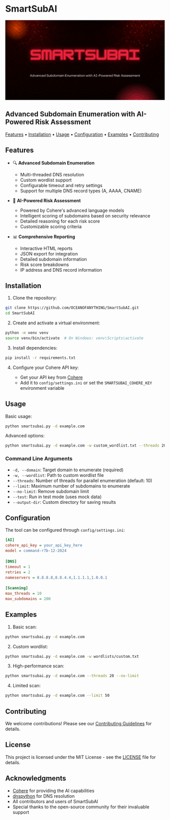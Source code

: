 # SmartSubAI

![SmartSubAI](docs/images/SMARTSUBAI.png)

## Advanced Subdomain Enumeration with AI-Powered Risk Assessment

[Features](#features) • [Installation](#installation) • [Usage](#usage) • [Configuration](#configuration) • [Examples](#examples) • [Contributing](#contributing)

## Features

- 🔍 **Advanced Subdomain Enumeration**
  - Multi-threaded DNS resolution
  - Custom wordlist support
  - Configurable timeout and retry settings
  - Support for multiple DNS record types (A, AAAA, CNAME)

- 🤖 **AI-Powered Risk Assessment**
  - Powered by Cohere's advanced language models
  - Intelligent scoring of subdomains based on security relevance
  - Detailed reasoning for each risk score
  - Customizable scoring criteria

- 📊 **Comprehensive Reporting**
  - Interactive HTML reports
  - JSON export for integration
  - Detailed subdomain information
  - Risk score breakdowns
  - IP address and DNS record information

## Installation

1. Clone the repository:

```bash
git clone https://github.com/OCEANOFANYTHING/SmartSubAI.git
cd SmartSubAI
```

2. Create and activate a virtual environment:

```bash
python -m venv venv
source venv/bin/activate  # On Windows: venv\Scripts\activate
```

3. Install dependencies:

```bash
pip install -r requirements.txt
```

4. Configure your Cohere API key:

   - Get your API key from [Cohere](https://cohere.com/)
   - Add it to `config/settings.ini` or set the `SMARTSUBAI_COHERE_KEY` environment variable

## Usage

Basic usage:

```bash
python smartsubai.py -d example.com
```

Advanced options:

```bash
python smartsubai.py -d example.com -w custom_wordlist.txt --threads 20 --limit 100
```

### Command Line Arguments

- `-d, --domain`: Target domain to enumerate (required)
- `-w, --wordlist`: Path to custom wordlist file
- `--threads`: Number of threads for parallel enumeration (default: 10)
- `--limit`: Maximum number of subdomains to enumerate
- `--no-limit`: Remove subdomain limit
- `--test`: Run in test mode (uses mock data)
- `--output-dir`: Custom directory for saving results

## Configuration

The tool can be configured through `config/settings.ini`:

```ini
[AI]
cohere_api_key = your_api_key_here
model = command-r7b-12-2024

[DNS]
timeout = 1
retries = 2
nameservers = 8.8.8.8,8.8.4.4,1.1.1.1,1.0.0.1

[Scanning]
max_threads = 10
max_subdomains = 200
```

## Examples

1. Basic scan:

```bash
python smartsubai.py -d example.com
```

2. Custom wordlist:

```bash
python smartsubai.py -d example.com -w wordlists/custom.txt
```

3. High-performance scan:

```bash
python smartsubai.py -d example.com --threads 20 --no-limit
```

4. Limited scan:

```bash
python smartsubai.py -d example.com --limit 50
```

## Contributing

We welcome contributions! Please see our [Contributing Guidelines](CONTRIBUTING.md) for details.

## License

This project is licensed under the MIT License - see the [LICENSE](LICENSE) file for details.

## Acknowledgments

- [Cohere](https://cohere.com/) for providing the AI capabilities
- [dnspython](https://www.dnspython.org/) for DNS resolution
- All contributors and users of SmartSubAI
- Special thanks to the open-source community for their invaluable support
